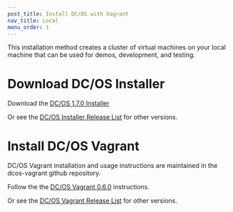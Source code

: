 ```yaml
---
post_title: Install DC/OS with Vagrant
nav_title: Local
menu_order: 1
---
```


This installation method creates a cluster of virtual machines on your local machine that can be used for demos, development, and testing.

# Download DC/OS Installer

Download the [DC/OS 1.7.0 Installer](https://downloads.dcos.io/dcos/EarlyAccess/dcos_generate_config.sh)

Or see the [DC/OS Installer Release List](/releases/) for other versions.

# Install DC/OS Vagrant

DC/OS Vagrant installation and usage instructions are maintained in the dcos-vagrant github repository.

Follow the the [DC/OS Vagrant 0.6.0](https://github.com/dcos/dcos-vagrant/tree/v0.6.0) instructions.

Or see the [DC/OS Vagrant Release List](https://github.com/mesosphere/dcos-vagrant/releases) for other versions.
